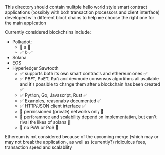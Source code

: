This directory should contain mulitple hello world style smart contract applications (possibly with both transaction processors and client interface) developed with different block chains to help me choose the right one for the main application

Currently considered blockchains include:
<ul>
    <li>Polkadot:
        <ul>
            <li> 🔴 a 🔴 </li>
            <li> ✅ b ✅ </li>
        </ul>
    </li>
    <li>Solana
        <ul>
        </ul>
    </li>
    <li>EOS
        <ul>
        </ul>
    </li>
    <li>Hyperledger Sawtooth
        <ul>
            <li> ✅ supports both its own smart contracts and ethereum ones ✅ </li>
            <li> ✅ PBFT, PoET, Raft and devmode consensus algorithms all available and it's possible to change them after a blockchain has been created ✅ </li>
            <li> ✅ Python, Go, Javascript, Rust ✅ </li>
            <li> ✅ Examples, reasonably documented ✅ </li>
            <li> ✅ HTTP/JSON client interface ✅ </li>
            <li> 🔴 permissioned (private) networks only 🔴 </li>
            <li> 🔴 perforamnce and scalability depend on implementation, but can't rival the likes of solana 🔴 </li>
            <li> 🔴 no PoW or PoS 🔴 </li>
        </ul>
    </li>
</ul>

Ethereum is not considered because of the upcoming merge (which may or may not break the application), as well as (currently?) ridiculous fees, transaction speed and scalability